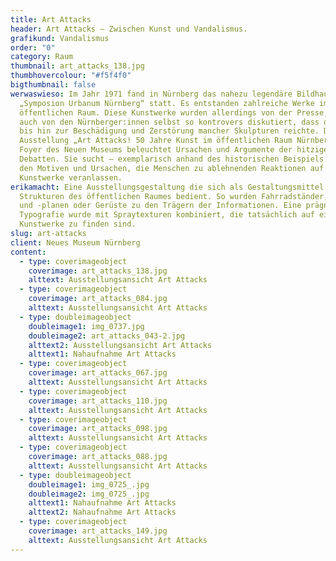 ```yaml
---
title: Art Attacks
header: Art Attacks – Zwischen Kunst und Vandalismus.
grafikund: Vandalismus
order: "0"
category: Raum
thumbnail: art_attacks_138.jpg
thumbhovercolour: "#f5f4f0"
bigthumbnail: false
werwaswieso: Im Jahr 1971 fand in Nürnberg das nahezu legendäre Bildhauertreffen
  „Symposion Urbanum Nürnberg“ statt. Es entstanden zahlreiche Werke im
  öffentlichen Raum. Diese Kunstwerke wurden allerdings von der Presse, aber
  auch von den Nürnberger:innen selbst so kontrovers diskutiert, dass dies sogar
  bis hin zur Beschädigung und Zerstörung mancher Skulpturen reichte. Die
  Ausstel­lung „Art Attacks! 50 Jahre Kunst im öffentlichen Raum Nürnberg“ im
  Foyer des Neuen Museums beleuchtet Ursachen und Argumente der hitzigen
  Debatten. Sie sucht – exemplarisch anhand des historischen Beispiels – nach
  den Motiven und Ursachen, die Menschen zu ablehnenden Reaktionen auf
  Kunstwerke veranlassen.
erikamacht: Eine Ausstellungsgestaltung die sich als Gestaltungsmittel den
  Strukturen des öffentlichen Raumes bedient. So wurden Fahrradständer, Bauzäune
  und -planen oder Gerüste zu den Trägern der Informationen. Eine prägnante
  Typografie wurde mit Spraytexturen kombiniert, die tatsächlich auf einigen der
  Kunstwerke zu finden sind.
slug: art-attacks
client: Neues Museum Nürnberg
content:
  - type: coverimageobject
    coverimage: art_attacks_138.jpg
    alttext: Ausstellungsansicht Art Attacks
  - type: coverimageobject
    coverimage: art_attacks_084.jpg
    alttext: Ausstellungsansicht Art Attacks
  - type: doubleimageobject
    doubleimage1: img_0737.jpg
    doubleimage2: art_attacks_043-2.jpg
    alttext2: Ausstellungsansicht Art Attacks
    alttext1: Nahaufnahme Art Attacks
  - type: coverimageobject
    coverimage: art_attacks_067.jpg
    alttext: Ausstellungsansicht Art Attacks
  - type: coverimageobject
    coverimage: art_attacks_110.jpg
    alttext: Ausstellungsansicht Art Attacks
  - type: coverimageobject
    coverimage: art_attacks_098.jpg
    alttext: Ausstellungsansicht Art Attacks
  - type: coverimageobject
    coverimage: art_attacks_088.jpg
    alttext: Ausstellungsansicht Art Attacks
  - type: doubleimageobject
    doubleimage1: img_0725_.jpg
    doubleimage2: img_0725_.jpg
    alttext1: Nahaufnahme Art Attacks
    alttext2: Nahaufnahme Art Attacks
  - type: coverimageobject
    coverimage: art_attacks_149.jpg
    alttext: Ausstellungsansicht Art Attacks
---
```

